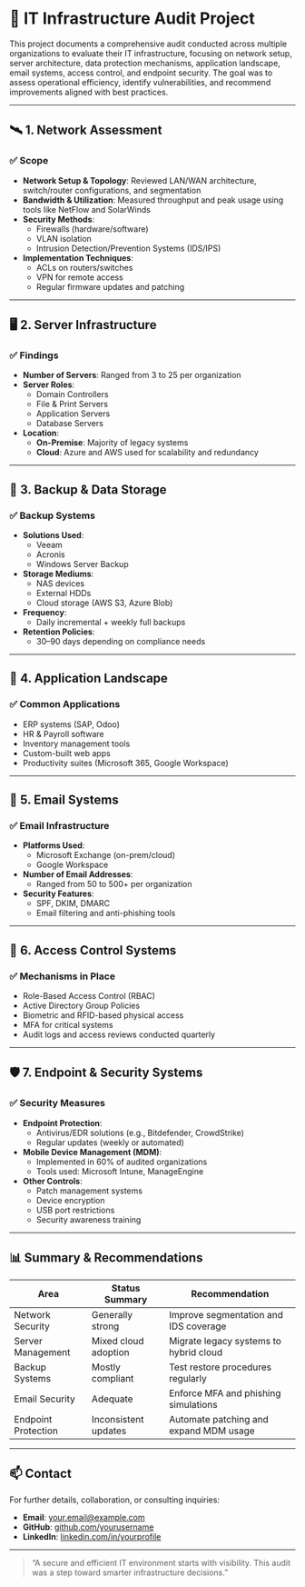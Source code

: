 # 🧩 IT Infrastructure Audit Project

This project documents a comprehensive audit conducted across multiple organizations to evaluate their IT infrastructure, focusing on network setup, server architecture, data protection mechanisms, application landscape, email systems, access control, and endpoint security. The goal was to assess operational efficiency, identify vulnerabilities, and recommend improvements aligned with best practices.

---

## 🛰️ 1. Network Assessment

### ✅ Scope
- **Network Setup & Topology**: Reviewed LAN/WAN architecture, switch/router configurations, and segmentation
- **Bandwidth & Utilization**: Measured throughput and peak usage using tools like NetFlow and SolarWinds
- **Security Methods**:
  - Firewalls (hardware/software)
  - VLAN isolation
  - Intrusion Detection/Prevention Systems (IDS/IPS)
- **Implementation Techniques**:
  - ACLs on routers/switches
  - VPN for remote access
  - Regular firmware updates and patching

---

## 🖥️ 2. Server Infrastructure

### ✅ Findings
- **Number of Servers**: Ranged from 3 to 25 per organization
- **Server Roles**:
  - Domain Controllers
  - File & Print Servers
  - Application Servers
  - Database Servers
- **Location**:
  - **On-Premise**: Majority of legacy systems
  - **Cloud**: Azure and AWS used for scalability and redundancy

---

## 💾 3. Backup & Data Storage

### ✅ Backup Systems
- **Solutions Used**:
  - Veeam
  - Acronis
  - Windows Server Backup
- **Storage Mediums**:
  - NAS devices
  - External HDDs
  - Cloud storage (AWS S3, Azure Blob)
- **Frequency**:
  - Daily incremental + weekly full backups
- **Retention Policies**:
  - 30–90 days depending on compliance needs

---

## 🧩 4. Application Landscape

### ✅ Common Applications
- ERP systems (SAP, Odoo)
- HR & Payroll software
- Inventory management tools
- Custom-built web apps
- Productivity suites (Microsoft 365, Google Workspace)

---

## 📧 5. Email Systems

### ✅ Email Infrastructure
- **Platforms Used**:
  - Microsoft Exchange (on-prem/cloud)
  - Google Workspace
- **Number of Email Addresses**:
  - Ranged from 50 to 500+ per organization
- **Security Features**:
  - SPF, DKIM, DMARC
  - Email filtering and anti-phishing tools

---

## 🔐 6. Access Control Systems

### ✅ Mechanisms in Place
- Role-Based Access Control (RBAC)
- Active Directory Group Policies
- Biometric and RFID-based physical access
- MFA for critical systems
- Audit logs and access reviews conducted quarterly

---

## 🛡️ 7. Endpoint & Security Systems

### ✅ Security Measures
- **Endpoint Protection**:
  - Antivirus/EDR solutions (e.g., Bitdefender, CrowdStrike)
  - Regular updates (weekly or automated)
- **Mobile Device Management (MDM)**:
  - Implemented in 60% of audited organizations
  - Tools used: Microsoft Intune, ManageEngine
- **Other Controls**:
  - Patch management systems
  - Device encryption
  - USB port restrictions
  - Security awareness training

---

## 📊 Summary & Recommendations

| Area                     | Status Summary         | Recommendation                          |
|--------------------------|------------------------|------------------------------------------|
| Network Security         | Generally strong       | Improve segmentation and IDS coverage    |
| Server Management        | Mixed cloud adoption   | Migrate legacy systems to hybrid cloud   |
| Backup Systems           | Mostly compliant       | Test restore procedures regularly        |
| Email Security           | Adequate               | Enforce MFA and phishing simulations     |
| Endpoint Protection      | Inconsistent updates   | Automate patching and expand MDM usage   |

---

## 📫 Contact

For further details, collaboration, or consulting inquiries:

- **Email**: your.email@example.com  
- **GitHub**: [github.com/yourusername](https://github.com/yourusername)  
- **LinkedIn**: [linkedin.com/in/yourprofile](https://linkedin.com/in/yourprofile)

---

> “A secure and efficient IT environment starts with visibility. This audit was a step toward smarter infrastructure decisions.”

